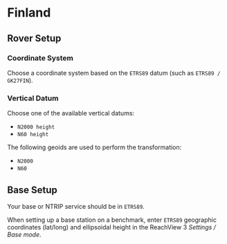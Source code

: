 # Finland

## Rover Setup

### Coordinate System

Choose a coordinate system based on the `ETRS89` datum (such as `ETRS89 / GK27FIN`).

### Vertical Datum

Choose one of the available vertical datums:

* `N2000 height`
* `N60 height`

The following geoids are used to perform the transformation:

* `N2000`
* `N60`

## Base Setup

Your base or NTRIP service should be in `ETRS89`.

When setting up a base station on a benchmark, enter `ETRS89` geographic coordinates (lat/long) and ellipsoidal height in the ReachView 3 *Settings / Base mode*.
